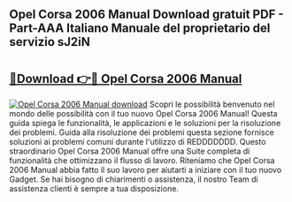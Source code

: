 ## Opel Corsa 2006 Manual Download gratuit PDF - Part-AAA Italiano Manuale del proprietario del servizio sJ2iN

# <h2><a href="http://dfgrd19.blite.top/?on=Opel+Corsa+2006+Manual">🔗Download 👉🔴 Opel Corsa 2006 Manual</a></h2>

[![Opel Corsa 2006 Manual download](https://i.imgur.com/lujVjoI.png)](http://dfgrd19.blite.top/?on=Opel+Corsa+2006+Manual)
Scopri le possibilità benvenuto nel mondo delle possibilità con il tuo nuovo Opel Corsa 2006 Manual! Questa guida spiega le funzionalità, le applicazioni e le soluzioni per la risoluzione dei problemi. Guida alla risoluzione dei problemi questa sezione fornisce soluzioni ai problemi comuni durante l'utilizzo di REDDDDDDD. Questo straordinario Opel Corsa 2006 Manual offre una Suite completa di funzionalità che ottimizzano il flusso di lavoro. Riteniamo che Opel Corsa 2006 Manual abbia fatto il suo lavoro per aiutarti a iniziare con il tuo nuovo Gadget. Se hai bisogno di chiarimenti o assistenza, il nostro Team di assistenza clienti è sempre a tua disposizione.
